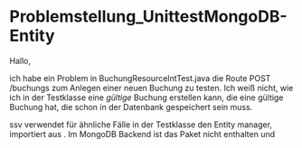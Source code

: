Problemstellung_UnittestMongoDB-Entity
======================================

Hallo,

ich habe ein Problem in BuchungResourceIntTest.java die Route POST /buchungs zum Anlegen einer neuen Buchung zu testen.
Ich weiß nicht, wie ich in der Testklasse eine _gültige_ Buchung erstellen kann, die eine gültige Buchung hat, die schon in der Datenbank gespeichert sein muss.

ssv verwendet für ähnliche Fälle in der Testklasse den Entity manager, importiert aus . Im MongoDB Backend ist das Paket nicht enthalten und